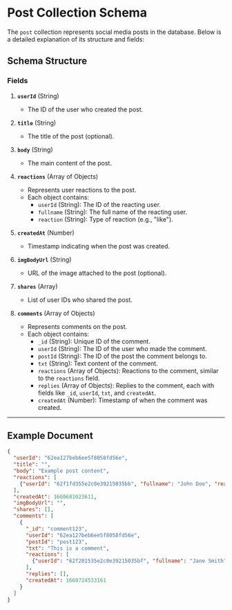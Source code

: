 # Post Collection Schema

The `post` collection represents social media posts in the database. Below is a detailed explanation of its structure and fields:

## Schema Structure

### Fields

1. **`userId`** (String)
   - The ID of the user who created the post.

2. **`title`** (String)
   - The title of the post (optional).

3. **`body`** (String)
   - The main content of the post.

4. **`reactions`** (Array of Objects)
   - Represents user reactions to the post.
   - Each object contains:
     - `userId` (String): The ID of the reacting user.
     - `fullname` (String): The full name of the reacting user.
     - `reaction` (String): Type of reaction (e.g., "like").

5. **`createdAt`** (Number)
   - Timestamp indicating when the post was created.

6. **`imgBodyUrl`** (String)
   - URL of the image attached to the post (optional).

7. **`shares`** (Array)
   - List of user IDs who shared the post.

8. **`comments`** (Array of Objects)
   - Represents comments on the post.
   - Each object contains:
     - `_id` (String): Unique ID of the comment.
     - `userId` (String): The ID of the user who made the comment.
     - `postId` (String): The ID of the post the comment belongs to.
     - `txt` (String): Text content of the comment.
     - `reactions` (Array of Objects): Reactions to the comment, similar to the `reactions` field.
     - `replies` (Array of Objects): Replies to the comment, each with fields like `_id`, `userId`, `txt`, and `createdAt`.
     - `createdAt` (Number): Timestamp of when the comment was created.

---

## Example Document
```json
{
  "userId": "62ea127beb6ee5f8058fd56e",
  "title": "",
  "body": "Example post content",
  "reactions": [
    {"userId": "62f1fd355e2c0e39215035bb", "fullname": "John Doe", "reaction": "like"}
  ],
  "createdAt": 1660681023611,
  "imgBodyUrl": "",
  "shares": [],
  "comments": [
    {
      "_id": "comment123",
      "userId": "62ea127beb6ee5f8058fd56e",
      "postId": "post123",
      "txt": "This is a comment",
      "reactions": [
        {"userId": "62f201535e2c0e39215035bf", "fullname": "Jane Smith", "reaction": "like"}
      ],
      "replies": [],
      "createdAt": 1660724533161
    }
  ]
}
```


